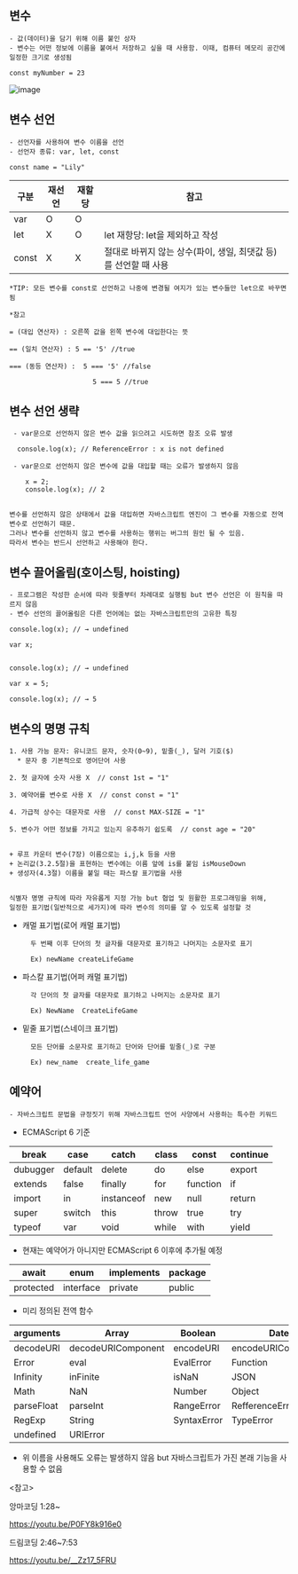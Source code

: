 ## 변수 
    - 값(데이터)을 담기 위해 이름 붙인 상자
    - 변수는 어떤 정보에 이름을 붙여서 저장하고 싶을 때 사용함. 이때, 컴퓨터 메모리 공간에 일정한 크기로 생성됨
    
    const myNumber = 23
![image](https://user-images.githubusercontent.com/89966610/136694701-b1ee32e8-ec17-49a4-a383-0decb912fb42.png)

## 변수 선언
    - 선언자를 사용하여 변수 이름을 선언
    - 선언자 종류: var, let, const
    
    const name = "Lily"
    

   구분 | 재선언 | 재할당 | 참고 |
   ----- | ----- | ----- | -----
   var | O | O | | 
   let | X | O | let 재항당: let을 제외하고 작성 |
   const | X | X | 절대로 바뀌지 않는 상수(파이, 생일, 최댓값 등)를 선언할 때 사용 |


    *TIP: 모든 변수를 const로 선언하고 나중에 변경될 여지가 있는 변수들만 let으로 바꾸면됨
    
    *참고

    = (대입 연산자) : 오른쪽 값을 왼쪽 변수에 대입한다는 뜻

    == (일치 연산자) : 5 == '5' //true

    === (동등 연산자) :  5 === '5' //false
             
                         5 === 5 //true


## 변수 선언 생략
     - var문으로 선언하지 않은 변수 값을 읽으려고 시도하면 참조 오류 발생
     
      console.log(x); // ReferenceError : x is not defined
     
     - var문으로 선언하지 않은 변수에 값을 대입할 때는 오류가 발생하지 않음 
     
        x = 2;
        console.log(x); // 2 
 
 
    변수를 선언하지 않은 상태에서 값을 대입하면 자바스크립트 엔진이 그 변수를 자동으로 전역 변수로 선언하기 때문.
    그러나 변수를 선언하지 않고 변수를 사용하는 행위는 버그의 원인 될 수 있음.
    따라서 변수는 반드시 선언하고 사용해야 한다.

## 변수 끌어올림(호이스팅, hoisting)
    - 프로그램은 작성한 순서에 따라 윗줄부터 차례대로 실행됨 but 변수 선언은 이 원칙을 따르지 않음
    - 변수 선언의 끌어올림은 다른 언어에는 없는 자바스크립트만의 고유한 특징

    console.log(x); // → undefined

    var x;


    console.log(x); // → undefined

    var x = 5;

    console.log(x); // → 5


## 변수의 명명 규칙
    1. 사용 가능 문자: 유니코드 문자, 숫자(0~9), 밑줄(_), 달러 기호($)
      * 문자 중 기본적으로 영어단어 사용
      
    2. 첫 글자에 숫자 사용 X  // const 1st = "1"
    
    3. 예약어를 변수로 사용 X  // const const = "1"
    
    4. 가급적 상수는 대문자로 사용  // const MAX-SIZE = "1"
    
    5. 변수가 어떤 정보를 가지고 있는지 유추하기 쉽도록  // const age = "20"
    

    + 루프 카운터 변수(7장) 이름으로는 i,j,k 등을 사용
    + 논리값(3.2.5절)을 표현하는 변수에는 이름 앞에 is를 붙임 isMouseDown
    + 생성자(4.3절) 이름을 붙일 때는 파스칼 표기법을 사용
    
    
    식별자 명명 규칙에 따라 자유롭게 지정 가능 but 협업 및 원활한 프로그래밍을 위해,
    일정한 표기법(일반적으로 세가지)에 따라 변수의 의미를 알 수 있도록 설정할 것
   - 캐멀 표기법(로어 캐멀 표기법)
    
           두 번째 이후 단어의 첫 글자를 대문자로 표기하고 나머지는 소문자로 표기

           Ex) newName createLifeGame
   
   - 파스칼 표기법(어퍼 캐멀 표기법)
   
           각 단어의 첫 글자를 대문자로 표기하고 나머지는 소문자로 표기

           Ex) NewName  CreateLifeGame

   - 밑줄 표기법(스네이크 표기법)
   
           모든 단어를 소문자로 표기하고 단어와 단어를 밑줄(_)로 구분

           Ex) new_name  create_life_game
           
           
 ## 예약어
    - 자바스크립트 문법을 규정짓기 위해 자바스크립트 언어 사양에서 사용하는 특수한 키워드
   
   - ECMAScript 6 기준
   
   break | case | catch | class | const | continue |
   ----- | ----- | ----- | ----- | ----- | ----- |
   dubugger | default | delete | do | else | export |
   extends | false | finally | for | function | if |
   import| in | instanceof | new | null | return |
   super | switch | this | throw | true | try |
   typeof | var | void | while | with | yield |
   
  - 현재는 예약어가 아니지만 ECMAScript 6 이후에 추가될 예정 

   await | enum | implements | package | 
   ----- | ----- | ----- | ----- | 
   protected | interface | private | public | 

  - 미리 정의된 전역 함수

   arguments | Array | Boolean | Date | 
   ----- | ----- | ----- | ----- | 
   decodeURI | decodeURIComponent | encodeURI | encodeURIComponent | 
   Error | eval | EvalError | Function |
   Infinity | inFinite | isNaN | JSON |
   Math | NaN | Number | Object |
   parseFloat | parseInt | RangeError | RefferenceError |
   RegExp | String | SyntaxError | TypeError |
   undefined | URIError | | |

- 위 이름을 사용해도 오류는 발생하지 않음 but 자바스크립트가 가진 본래 기능을 사용할 수 없음


<참고>

앙마코딩 1:28~

https://youtu.be/P0FY8k916e0

드림코딩 2:46~7:53

https://youtu.be/__Zz17_5FRU
